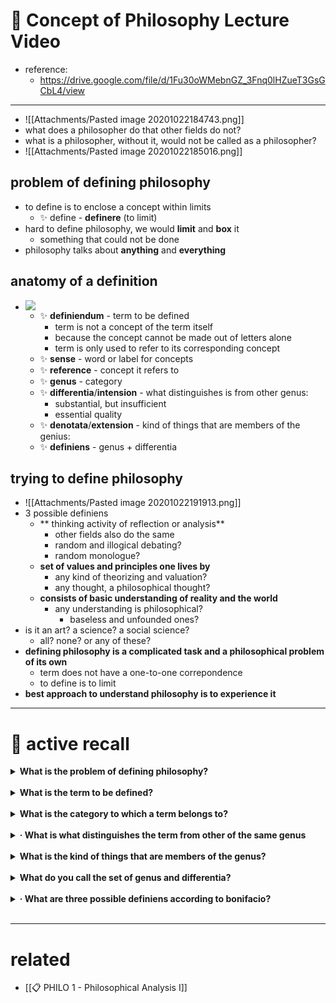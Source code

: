 # 🌲 Concept of Philosophy Lecture Video

- reference:
	- https://drive.google.com/file/d/1Fu30oWMebnGZ_3Fnq0lHZueT3GsGCbL4/view

---
- ![[Attachments/Pasted image 20201022184743.png]]
- what does a philosopher do that other fields do not?
- what is a philosopher, without it, would not be called as a philosopher?
- ![[Attachments/Pasted image 20201022185016.png]]

## problem of defining philosophy
- to define is to enclose a concept within limits
	- ✨ define - **definere** (to limit)
- hard to define philosophy, we would **limit** and **box** it
	- something that could not be done
- philosophy talks about **anything** and **everything** 

## anatomy of a definition
- ![](Attachments/Pasted%20image%2020200922162039.png)
	- ✨ **definiendum** - term to be defined
		- term is not a concept of the term itself
		- because the concept cannot be made out of letters alone
		- term is only used to refer to its corresponding concept
	- ✨ **sense** - word or label for concepts 
	- ✨ **reference** - concept it refers to 
	- ✨ **genus** - category
	-  ✨ **differentia**/**intension** - what distinguishes is from other genus:
	  	- substantial, but insufficient
	  	- essential quality
	- ✨ **denotata**/**extension** - kind of things that are members of the genius: 
	- ✨ **definiens** - genus + differentia
	
## trying to define philosophy
- ![[Attachments/Pasted image 20201022191913.png]]
- 3 possible definiens
	- ** thinking activity of reflection or analysis**
		- other fields also do the same
		- random and illogical debating?
		- random monologue?
	- **set of values and principles one lives by**
		- any kind of theorizing and valuation?
		- any thought, a philosophical thought?
	- **consists of basic understanding of reality and the world**
		- any understanding is philosophical?
			- baseless and unfounded ones?
- is it an art? a science? a social science?
	- all? none? or any of these?
- **defining philosophy is a complicated task and a philosophical problem of its own**
	- term does not have a one-to-one correpondence
	- to define is to limit
- **best approach to understand philosophy is to experience it**

---

# 🧠 active recall

<details> 
	<summary> <b>What is the problem of defining philosophy?</b></summary>
	To define is to limit, but we cannot really limit philosophy as it talks about anything and everything.
</details>
<br>

<details> 
	<summary> <b>What is the term to be defined?</b></summary>
	Definiendum
</details>
<br>

<details> 
	<summary> <b>What is the category to which a term belongs to?</b></summary>
	Genus
</details>
<br>

<details> 
	<summary> <b>· What is what distinguishes the term from other of the same genus</b></summary>
	Differentia
</details>
<br>

<details> 
	<summary> <b>What is the kind of things that are members of the genus?</b></summary>
	Denotata
</details>
<br>

<details> 
	<summary> <b>What do you call the set of genus and differentia?</b></summary>
	Definiens
</details>
<br>

<details> 
	<summary> <b>· What are three possible definiens according to bonifacio?</b></summary>
	1. It is a thinking activity of reflection. 
	2. It is a set of values and principles one live by.
	3. It is the way we understand reality and the world
</details>
<br>

---

# related
- [[📋 PHILO 1 - Philosophical Analysis I]]